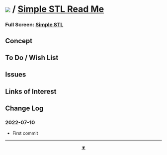 # [![](https://pushme-pullyou.github.io/tootoo-2022/assets/icons/mark-github.svg )](https://github.com/theo-armour/mouth-stl-2022/tree/main/simple-stl "Source code on GitHub" ) / [Simple STL Read Me]( https://theo-armour.github.io/mouth-stl-2022/simple-stl/README.md)


<!--@@@
<div class=iframe-resize ><iframe src=https://ladybug.tools/spider-2022/cookbook/simple-stl/ height=100% width=100% ></iframe></div>
_Simple STL in a resizable window. One finger to rotate. Two to zoom._
@@@-->

### Full Screen: [Simple STL]( https://ladybug.tools/spider-2022/cookbook/simple-stl/ )


## Concept


## To Do / Wish List


## Issues


## Links of Interest


## Change Log


### 2022-07-10

* First commit


***

<center title="Hello! Click me to go up to the top" ><a class=aDingbat href=javascript:window.scrollTo(0,0);> ❦ </a></center>
